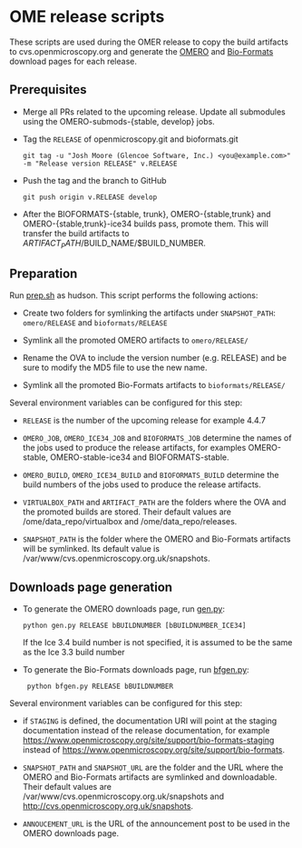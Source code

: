 OME release scripts
==================

These scripts are used during the OMER release to copy the build
artifacts to cvs.openmicroscopy.org and generate the
[OMERO](http://www.openmicroscopy.org/site/products/omero/downloads) and
[Bio-Formats](http://www.openmicroscopy.org/site/products/bio-formats/downloads)
download pages for each release.

Prerequisites
-------------

* Merge all PRs related to the upcoming release. Update all submodules using the OMERO-submods-{stable, develop} jobs.

* Tag the `RELEASE` of openmicroscopy.git and bioformats.git

	```
	git tag -u "Josh Moore (Glencoe Software, Inc.) <you@example.com>" -m "Release version RELEASE" v.RELEASE
	````

* Push the tag and the branch to GitHub

	```
	git push origin v.RELEASE develop
	```

* After the BIOFORMATS-{stable, trunk}, OMERO-{stable,trunk} and
OMERO-{stable,trunk}-ice34 builds pass, promote them. This will transfer the
build artifacts to $ARTIFACT_PATH/$BUILD_NAME/$BUILD_NUMBER.

Preparation
-----------

Run [prep.sh](prep.sh) as hudson. This script performs the following actions:

- Create two folders for symlinking the artifacts under `SNAPSHOT_PATH`: `omero/RELEASE` and `bioformats/RELEASE`

- Symlink all the promoted OMERO artifacts to `omero/RELEASE/`

- Rename the OVA to include the version number (e.g. RELEASE) and be sure to
modify the MD5 file to use the new name.

- Symlink all the promoted Bio-Formats artifacts to `bioformats/RELEASE/`

Several environment variables can be configured for this step:

- `RELEASE` is the number of the upcoming release for example 4.4.7

- `OMERO_JOB`, `OMERO_ICE34_JOB` and `BIOFORMATS_JOB` determine the names of
the jobs used to produce the release artifacts, for examples OMERO-stable,
OMERO-stable-ice34 and BIOFORMATS-stable.

- `OMERO_BUILD`, `OMERO_ICE34_BUILD` and `BIOFORMATS_BUILD` determine the
build numbers of the jobs used to produce the release artifacts.

- `VIRTUALBOX_PATH` and `ARTIFACT_PATH` are the folders where the OVA and the
promoted builds are stored. Their default values are /ome/data_repo/virtualbox
and /ome/data_repo/releases.

- `SNAPSHOT_PATH` is the folder where the OMERO and Bio-Formats artifacts will
be symlinked. Its default value is
/var/www/cvs.openmicroscopy.org.uk/snapshots.

Downloads page generation
-------------------------

* To generate the OMERO downloads page, run [gen.py](gen.py):

	```
	python gen.py RELEASE bBUILDNUMBER [bBUILDNUMBER_ICE34]
	```

  If the Ice 3.4 build number is not specified, it is assumed to be the same
  as the Ice 3.3 build number

* To generate the Bio-Formats downloads page, run [bfgen.py](bfgen.py):

	```
     python bfgen.py RELEASE bBUILDNUMBER
	```

Several environment variables can be configured for this step:

- if `STAGING` is defined, the documentation URI will point at the staging
documentation instead of the release documentation, for example
https://www.openmicroscopy.org/site/support/bio-formats-staging instead of
https://www.openmicroscopy.org/site/support/bio-formats.

- `SNAPSHOT_PATH` and `SNAPSHOT_URL` are the folder and the URL where the
OMERO and Bio-Formats artifacts are symlinked and downloadable. Their default
values are /var/www/cvs.openmicroscopy.org.uk/snapshots and
http://cvs.openmicroscopy.org.uk/snapshots.

- `ANNOUCEMENT_URL` is the URL of the announcement post to be used in the
OMERO downloads page.
